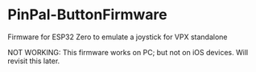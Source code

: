 # PinPal-ButtonFirmware
Firmware for ESP32 Zero to emulate a joystick for VPX standalone

NOT WORKING: This firmware works on PC; but not on iOS devices. Will revisit this later.